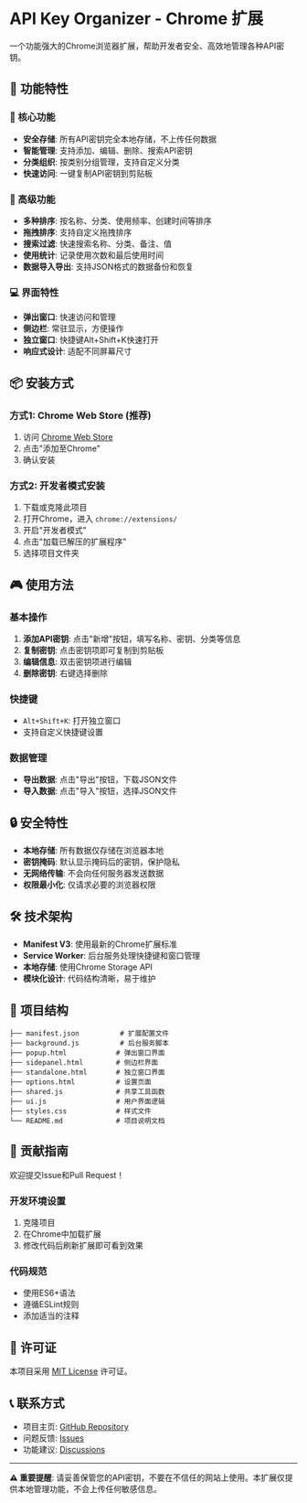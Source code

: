 # API Key Organizer - Chrome 扩展

一个功能强大的Chrome浏览器扩展，帮助开发者安全、高效地管理各种API密钥。

## 🚀 功能特性

### 🔐 核心功能
- **安全存储**: 所有API密钥完全本地存储，不上传任何数据
- **智能管理**: 支持添加、编辑、删除、搜索API密钥
- **分类组织**: 按类别分组管理，支持自定义分类
- **快速访问**: 一键复制API密钥到剪贴板

### 🎯 高级功能
- **多种排序**: 按名称、分类、使用频率、创建时间等排序
- **拖拽排序**: 支持自定义拖拽排序
- **搜索过滤**: 快速搜索名称、分类、备注、值
- **使用统计**: 记录使用次数和最后使用时间
- **数据导入导出**: 支持JSON格式的数据备份和恢复

### 💻 界面特性
- **弹出窗口**: 快速访问和管理
- **侧边栏**: 常驻显示，方便操作
- **独立窗口**: 快捷键Alt+Shift+K快速打开
- **响应式设计**: 适配不同屏幕尺寸

## 📦 安装方式

### 方式1: Chrome Web Store (推荐)
1. 访问 [Chrome Web Store](链接待添加)
2. 点击"添加至Chrome"
3. 确认安装

### 方式2: 开发者模式安装
1. 下载或克隆此项目
2. 打开Chrome，进入 `chrome://extensions/`
3. 开启"开发者模式"
4. 点击"加载已解压的扩展程序"
5. 选择项目文件夹

## 🎮 使用方法

### 基本操作
1. **添加API密钥**: 点击"新增"按钮，填写名称、密钥、分类等信息
2. **复制密钥**: 点击密钥项即可复制到剪贴板
3. **编辑信息**: 双击密钥项进行编辑
4. **删除密钥**: 右键选择删除

### 快捷键
- `Alt+Shift+K`: 打开独立窗口
- 支持自定义快捷键设置

### 数据管理
- **导出数据**: 点击"导出"按钮，下载JSON文件
- **导入数据**: 点击"导入"按钮，选择JSON文件

## 🔒 安全特性

- **本地存储**: 所有数据仅存储在浏览器本地
- **密钥掩码**: 默认显示掩码后的密钥，保护隐私
- **无网络传输**: 不会向任何服务器发送数据
- **权限最小化**: 仅请求必要的浏览器权限

## 🛠️ 技术架构

- **Manifest V3**: 使用最新的Chrome扩展标准
- **Service Worker**: 后台服务处理快捷键和窗口管理
- **本地存储**: 使用Chrome Storage API
- **模块化设计**: 代码结构清晰，易于维护

## 📁 项目结构

```
├── manifest.json          # 扩展配置文件
├── background.js          # 后台服务脚本
├── popup.html            # 弹出窗口界面
├── sidepanel.html        # 侧边栏界面
├── standalone.html       # 独立窗口界面
├── options.html          # 设置页面
├── shared.js             # 共享工具函数
├── ui.js                 # 用户界面逻辑
├── styles.css            # 样式文件
└── README.md             # 项目说明文档
```

## 🤝 贡献指南

欢迎提交Issue和Pull Request！

### 开发环境设置
1. 克隆项目
2. 在Chrome中加载扩展
3. 修改代码后刷新扩展即可看到效果

### 代码规范
- 使用ES6+语法
- 遵循ESLint规则
- 添加适当的注释

## 📄 许可证

本项目采用 [MIT License](LICENSE) 许可证。


## 📞 联系方式

- 项目主页: [GitHub Repository](链接待添加)
- 问题反馈: [Issues](链接待添加)
- 功能建议: [Discussions](链接待添加)

---

**⚠️ 重要提醒**: 请妥善保管您的API密钥，不要在不信任的网站上使用。本扩展仅提供本地管理功能，不会上传任何敏感信息。
